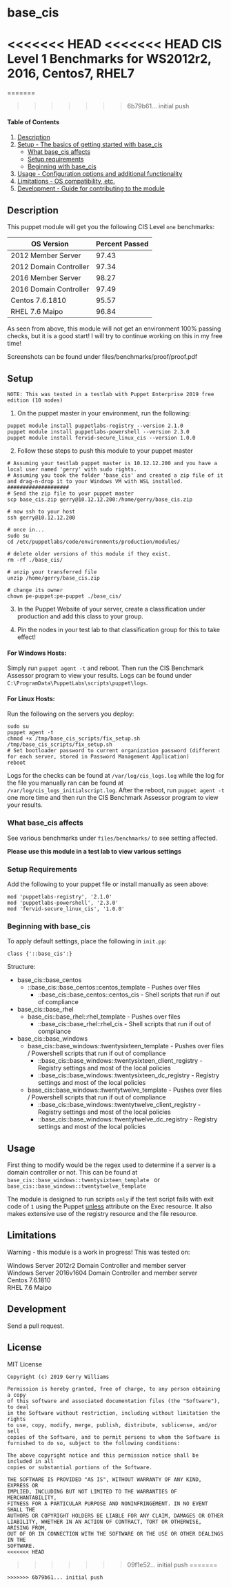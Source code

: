 # base_cis
<<<<<<< HEAD
<<<<<<< HEAD
CIS Level 1 Benchmarks for WS2012r2, 2016, Centos7, RHEL7
=======
=======
>>>>>>> 6b79b61... initial push

#### Table of Contents

1. [Description](#description)
2. [Setup - The basics of getting started with base_cis](#setup)
    * [What base_cis affects](#what-base_cis-affects)
    * [Setup requirements](#setup-requirements)
    * [Beginning with base_cis](#beginning-with-base_cis)
3. [Usage - Configuration options and additional functionality](#usage)
4. [Limitations - OS compatibility, etc.](#limitations)
5. [Development - Guide for contributing to the module](#development)

## Description

This puppet module will get you the following CIS Level `one` benchmarks:  

| OS Version | Percent Passed |
| --- | --- |  
| 2012 Member Server | 97.43 |
| 2012 Domain Controller | 97.34 |
| 2016 Member Server | 98.27 |
| 2016 Domain Controller | 97.49 |
| Centos 7.6.1810 | 95.57 |
| RHEL 7.6 Maipo| 96.84|

As seen from above, this module will not get an environment 100% passing checks, but it is a good start! I will try to continue working on this in my free time!

Screenshots can be found under files/benchmarks/proof/proof.pdf


## Setup

`NOTE: This was tested in a testlab with Puppet Enterprise 2019 free edition (10 nodes)`

1. On the puppet master in your environment, run the following:  

```puppet
puppet module install puppetlabs-registry --version 2.1.0
puppet module install puppetlabs-powershell --version 2.3.0
puppet module install fervid-secure_linux_cis --version 1.0.0
```

2. Follow these steps to push this module to your puppet master  

```
# Assuming your testlab puppet master is 10.12.12.200 and you have a local user named 'gerry' with sudo rights.
# Assuming you took the folder 'base_cis' and created a zip file of it and drag-n-drop it to your Windows VM with WSL installed.
####################
# Send the zip file to your puppet master
scp base_cis.zip gerry@10.12.12.200:/home/gerry/base_cis.zip

# now ssh to your host
ssh gerry@10.12.12.200

# once in...
sudo su
cd /etc/puppetlabs/code/environments/production/modules/

# delete older versions of this module if they exist.
rm -rf ./base_cis/

# unzip your transferred file
unzip /home/gerry/base_cis.zip

# change its owner
chown pe-puppet:pe-puppet ./base_cis/
```

3. In the Puppet Website of your server, create a classification under production and add this class to your group.

4. Pin the nodes in your test lab to that classification group for this to take effect!


#### For Windows Hosts:

Simply run `puppet agent -t` and reboot. Then run the CIS Benchmark Assessor program to view your results. Logs can be found under `C:\ProgramData\PuppetLabs\scripts\puppet\logs`.


#### For Linux Hosts:

Run the following on the servers you deploy:

```
sudo su
puppet agent -t
chmod +x /tmp/base_cis_scripts/fix_setup.sh
/tmp/base_cis_scripts/fix_setup.sh
# Set bootloader password to current organization password (different for each server, stored in Password Management Application)
reboot
```

Logs for the checks can be found at `/var/log/cis_logs.log` while the log for the file you manually ran can be found at `/var/log/cis_logs_initialscript.log`. After the reboot, run `puppet agent -t` one more time and then run the CIS Benchmark Assessor program to view your results.

### What base_cis affects

See various benchmarks under `files/benchmarks/` to see setting affected.

**Please use this module in a test lab to view various settings**

### Setup Requirements

Add the following to your puppet file or install manually as seen above:  

```
mod 'puppetlabs-registry', '2.1.0'
mod 'puppetlabs-powershell', '2.3.0'
mod 'fervid-secure_linux_cis', '1.0.0'
```

### Beginning with base_cis

To apply default settings, place the following in `init.pp`:

```
class {'::base_cis':}
```

Structure:
- base_cis::base_centos  
  - ::base_cis::base_centos::centos_template - Pushes over files  
    - ::base_cis::base_centos::centos_cis - Shell scripts that run if out of compliance  
- base_cis::base_rhel  
  - base_cis::base_rhel::rhel_template - Pushes over files  
    - ::base_cis::base_rhel::rhel_cis - Shell scripts that run if out of compliance  
- base_cis::base_windows  
  - base_cis::base_windows::twentysixteen_template - Pushes over files / Powershell scripts that run if out of compliance  
    - ::base_cis::base_windows::twentysixteen_client_registry - Registry settings and most of the local policies  
    - ::base_cis::base_windows::twentysixteen_dc_registry - Registry settings and most of the local policies  
  - base_cis::base_windows::twentytwelve_template - Pushes over files / Powershell scripts that run if out of compliance  
    - ::base_cis::base_windows::twentytwelve_client_registry - Registry settings and most of the local policies   
    - ::base_cis::base_windows::twentytwelve_dc_registry - Registry settings and most of the local policies  


## Usage

First thing to modify would be the regex used to determine if a server is a domain controller or not. This can be found at `base_cis::base_windows::twentysixteen_template ` or `base_cis::base_windows::twentytwelve_template`

The module is designed to run scripts `only` if the test script fails with exit code of `1` using the Puppet [unless](https://puppet.com/docs/puppet/5.3/types/exec.html#exec-attribute-unless) attribute on the Exec resource. It also makes extensive use of the registry resource and the file resource.

## Limitations

Warning - this module is a work in progress! This was tested on:  

Windows Server 2012r2 Domain Controller and member server  
Windows Server 2016v1604 Domain Controller and member server  
Centos 7.6.1810  
RHEL 7.6 Maipo  

## Development

Send a pull request.

## License

MIT License

```
Copyright (c) 2019 Gerry Williams

Permission is hereby granted, free of charge, to any person obtaining a copy
of this software and associated documentation files (the "Software"), to deal
in the Software without restriction, including without limitation the rights
to use, copy, modify, merge, publish, distribute, sublicense, and/or sell
copies of the Software, and to permit persons to whom the Software is
furnished to do so, subject to the following conditions:

The above copyright notice and this permission notice shall be included in all
copies or substantial portions of the Software.

THE SOFTWARE IS PROVIDED "AS IS", WITHOUT WARRANTY OF ANY KIND, EXPRESS OR
IMPLIED, INCLUDING BUT NOT LIMITED TO THE WARRANTIES OF MERCHANTABILITY,
FITNESS FOR A PARTICULAR PURPOSE AND NONINFRINGEMENT. IN NO EVENT SHALL THE
AUTHORS OR COPYRIGHT HOLDERS BE LIABLE FOR ANY CLAIM, DAMAGES OR OTHER
LIABILITY, WHETHER IN AN ACTION OF CONTRACT, TORT OR OTHERWISE, ARISING FROM,
OUT OF OR IN CONNECTION WITH THE SOFTWARE OR THE USE OR OTHER DEALINGS IN THE
SOFTWARE.
<<<<<<< HEAD
```
>>>>>>> 09f1e52... initial push
=======
```
>>>>>>> 6b79b61... initial push
